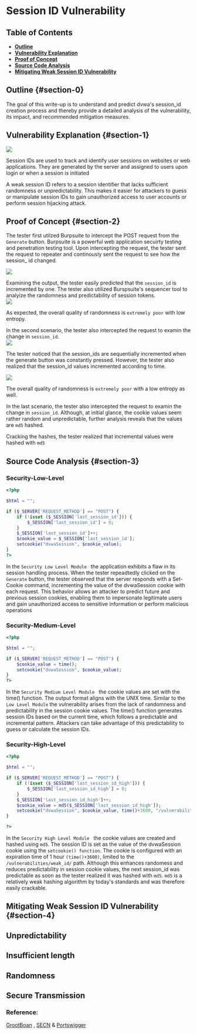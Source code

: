 # Session ID Vulnerability


## Table of Contents
- [**Outline**](#section-0)
- [**Vulnerability Explanation**](#section-1)
- [ **Proof of Concept**](#section-2)
- [ **Source Code Analysis**](#section-3)
- [**Mitigating Weak Session ID Vulnerability**](#section-4)

## Outline {#section-0}
The goal of this write-up is to understand and predict dvwa's session_id creation process and thereby provide a detailed analysis of the vulnerability, its impact, and recommended mitigation measures.

## Vulnerability Explanation {#section-1}
![](/assets/session/IMAGE.png)   

Session IDs are  used to track and identify user sessions on websites or web applications. They are generated by the server and assigned to users upon login or when a session is initiated

A weak session ID refers to a session identifier that lacks sufficient randomness or unpredictability. This makes it easier for attackers to guess or manipulate session IDs to gain unauthorized access to user accounts or perform session hijacking attack.



## Proof of Concept {#section-2}
The tester first utilzed Burpsuite to intercept the POST request from the `Generate` button. 
Burpsuite is a powerful web application secuirty testing and penetration testing tool. Upon intercepting the request, the tester sent the request to repeater and continously sent the request to see how the session_ id changed.  

![](/assets/session/session1.gif) 

Examining the output, the tester easily predicted that the `session_id` is incremented by one. The tester also utilized Burspsuite's sequencer tool to analyize the randomness and predictability of session tokens.    
![](/assets/session/result1.png) 

 As expected, the overall quality of randomness is `extremely poor` with low entropy.


In the second scenario, the tester also intercepted the request to examin the change in `session_id`.  
![](/assets/session/update2.gif) 

 The tester noticed that the session_ids are sequentially incremented when the generate button was constantly pressed. However, the tester also realized that the session_id values incremented according to time.  

![](/assets/session/result1.png) 


The overall quality of randomness is `extremely poor` with a low entropy as well.

In the last scenario, the tester also intercepted the request to examin the change in `session_id`. Although, at initial glance, the cookie values seem rather random and unpredictable, further analysis reveals that the values are `md5` hashed.

Cracking the hashes, the tester realized that incremental values were hashed with `md5`



## Source Code Analysis {#section-3}
### Security-Low-Level
```php
<?php

$html = "";

if ($_SERVER['REQUEST_METHOD'] == "POST") {
    if (!isset ($_SESSION['last_session_id'])) {
        $_SESSION['last_session_id'] = 0;
    }
    $_SESSION['last_session_id']++;
    $cookie_value = $_SESSION['last_session_id'];
    setcookie("dvwaSession", $cookie_value);
}
?> 

```
In the `Security Low Level Module ` the application exhibits a flaw in its session handling process. When the tester repeadtedly clicked on the `Generate` button, the tester  observed that the server responds with a Set-Cookie command, incrementing the value of the dvwaSession cookie with each request. This behavior allows an attacker to predict future and previous session cookies, enabling them to impersonate legitimate users and gain unauthorized access to sensitive information or perform malicious operations

### Security-Medium-Level
```php
<?php

$html = "";

if ($_SERVER['REQUEST_METHOD'] == "POST") {
    $cookie_value = time();
    setcookie("dvwaSession", $cookie_value);
}
?> 
```
In the `Security Medium Level Module `  the cookie values are set with the time() function. The output format aligns with the UNIX time. Similar to the `Low Level Module` the vulnerability arises from the lack of randomness and predictability in the session cookie values. The time() function generates session IDs based on the current time, which follows a predictable and incremental pattern. Attackers can take advantage of this predictability to guess or calculate the session IDs.


### Security-High-Level
```php
<?php

$html = "";

if ($_SERVER['REQUEST_METHOD'] == "POST") {
    if (!isset ($_SESSION['last_session_id_high'])) {
        $_SESSION['last_session_id_high'] = 0;
    }
    $_SESSION['last_session_id_high']++;
    $cookie_value = md5($_SESSION['last_session_id_high']);
    setcookie("dvwaSession", $cookie_value, time()+3600, "/vulnerabilities/weak_id/", $_SERVER['HTTP_HOST'], false, false);
}

?> 
``` 
In the `Security High Level Module ` the cookie values are created and hashed using `md5`. The session ID is set as the value of the dvwaSession cookie using the `setcookie() function`. The cookie is configured with an expiration time of 1 hour `(time()+3600)`, limited to the `/vulnerabilities/weak_id/` path. Although this enhances  randomess and reduces predictability in session cookie values, the next session_id was predictable as soon as the tester realized it was hashed with `md5`.  `md5` is a relatively weak hashing algorithm by today's standards and was therefore easily crackable.



## Mitigating Weak Session ID Vulnerability {#section-4}  
## Unpredictability
## Insufficient length
## Randomness
## Secure Transmission

### Reference: 
[GrootBoan](https://security.grootboan.com/) , [SECN](https://secnhack.in/take-meterpreter-of-website-using-sqlmap-os-shell/) &
[Portswigger](https://portswigger.net/web-security/sql-injection#how-to-prevent-sql-injection) 